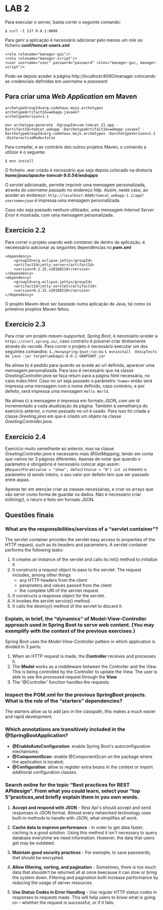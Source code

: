 # LAB 2


Para executar o server, basta correr o seguinte comando: 

```$ curl -I 127.0.0.1:8080```


Para gerir a aplicação é necessário adicionar pelo menos um *role* ao ficheiro **conf/tomcat-users.xml** 

```
<role rolename="manager-gui"/>
<role rolename="manager-script"/>
<user username="user" password="password" roles="manager-gui, manager-script"/>
```

Pode-se depois aceder à página http://localhost:8080/manager colocando as credenciais definidas em *username* e *password*



## Para criar uma *Web Application* em Maven

```
archetypeGroupId=org.codehaus.mojo.archetypes
archetypeArtifactId=webapp-javaee7
archetypeVersion=1.1

mvn archetype:generate -DgroupId=com.tomcat_21.app -DartifactId=tomcat_webapp -DarchetypeArtifactId=webapp-javaee7 -DarchetypeGroupId=org.codehaus.mojo.archetypes -DarchetypeVersion=1.1 -DinteractiveMode=false
```

Para compilar, e ao contrário dos outros projetos Maven, o comando a utilizar é o seguinte:

```$ mvn install```

O ficheiro *.war* criado é necessário que seja depois colocado na diretoria ***home/joao/apache-tomcat-9.0.54/webapps*** 


O *servlet* adicionado, permite imprimir uma mensagem personalizada, através do *username* passado no endereço *http*. Assim, neste caso, ao aceder ao endereço:
```http://localhost:8080/tomcat_webapp-1.1/app?username=joao``` é impressa uma mensagem personalizada.

Caso não seja passado nenhum utilizador, uma mensagem *Internal Server Error* é mostrada, com uma mensagem personalizada.



## Exercício 2.2
Para correr o projeto usando *web container* de dentro da aplicação, é neceessário adicionar as seguintes dependências no ***pom.xml***
```
<dependency>
    <groupId>org.eclipse.jetty</groupId>
    <artifactId>jetty-server</artifactId>
    <version>9.2.15.v20160210</version>
</dependency>
<dependency>
    <groupId>org.eclipse.jetty</groupId>
    <artifactId>jetty-servlet</artifactId>
    <version>9.2.15.v20160210</version>
</dependency>

```

O projeto Maven deve ser baseado numa aplicação de Java, tal como os primeiros projetos Maven feitos.

## Exercício 2.3
Para criar um projeto *maven-supported, Spring Boot*, é necessário aceder a ```https://start.spring.io/```, caso contrário é possível criar diretamente através do *vscode*. Para correr o projeto é necessário executar um dos seguintes comandos:
```$./mvnwspring-boot:run```
ou
```$ mvninstall -DskipTests && java -jar target\webapp1-0.0.1-SNAPSHOT.jar```


Na alínea b) é pedido para quando se acede ao url definido, aparecer uma mensagem personalizada. Para isso é necessário que na classe *GreetingController.java* se faça return para a página html necessária, no caso *index.html*. Caso no url seja passado o parâmetro ```?name=``` então será impressa uma mensagem com o nome definido, caso contrário, e por defeito, será impressa uma mensagem ```Hello World```.

Na alínea c) a mensagem é impressa em formato JSON, com um id incrementado a cada atualização da página. Também à semelhança do exercício anterior, o nome passado no url é usado. Para isso foi criada a classe *Greeting.java* em que é criado um objeto na classe *GreetingController.java*.

## Exercício 2.4
Exercício muito semelhante ao anterior, mas na classe *GreetingController.java* é necessário mais *@GetMapping*, tendo em conta que vamos ter 3 páginas diferentes.
Apenas de notar que quando o parâmetro é obrigatório é necessário colocar algo assim:
```@RequestParam(value = "show", defaultValue = "0") int id```
mesmo o parâmetro id sendo inteiro, o seu valor por defeito tem que ser passado entre aspas.

Apenas ter em atenção criar as classes necessárias, e criar os arrays que vão servir como forma de guardar os dados. Não é necessário criar *toString()*, o return é feito em formato JSON.


## Questões finais
### **What are the responsibilities/services of a “servlet container”?**
The servlet container provides the servlet easy access to properties of the HTTP request, such as its headers and parameters.
A servlet container performs the following tasks:
1) It creates an instance of the servlet and calls its init() method to initialize it
2) It constructs a request object to pass to the servlet. The request includes, among other things 
    * any HTTP headers from the client
    * parameters and values passed from the client
    * the complete URI of the servlet request
3) It constructs a response object for the servlet.
4) It invokes the servlet service() method.
5) It calls the destroy() method of the servlet to discard it.

### **Explain, in brief, the “dynamics” of Model-View-Controller approach used in Spring Boot to serve web content. (You may exemplify with the context of the previous exercises.)**
Spring Boot uses the *Model-View-Controller* pattern in which application is divided in 3 parts:
1) When an HTTP request is made, the **Controller** receives and processes it.
2) The **Model** works as a middleware between the Controller and the View. This is being controlled by the Controller to update the View. The user is able to see the processed request through the **View**
3) The '@Controller' function handles the requests.

### **Inspect the POM.xml for the previous SpringBoot projects. What is the role of the “starters” dependencies?**
The starters allow us to add jars in the classpath, this makes a much easier and rapid development.    

### **Which annotations are transitively included in the @SpringBootApplication?**
* **@EnableAutoConfiguration**: enable Spring Boot's autoconfiguration mechanisms;
* **@ComponentScan**: enable @ComponentScan on the package where the application is located;
* **@Configuration**: allow to register extra beans in the context or import additional configuration classes.

### **Search online for the topic “Best practices for REST APIdesign”. From what you could learn, select your “top 5”practices,and briefly explain them in you own words.**

1) **Accept and respond with JSON** - Rest Api's should accept and send responses in JSON format. Almost every networked technology uses built-in methods to handle with JSON, what simplifies all work.

2) **Cache data to improve performance** - In order to get data faster, caching is a good solution. Using this method it isn't necessary to query database everytime we need information. However, the data that users get may be outdated.

3) **Maintain good security practices** - For exemple, to save passwords, thet should be encrypted.

4) **Allow filtering, sorting, and pagination** - Sometimes, there is too much data that shouldn't be returned all at once beecause it can slow or bring the system down. Filtering and pagination both increase performance by reducing the usage of server resources.

5) **Use Status Codes in Error Handling** - Use regular HTTP status codes in responses to requests made. This will help users to know what is going on – whether the request is successful, or if it fails.

